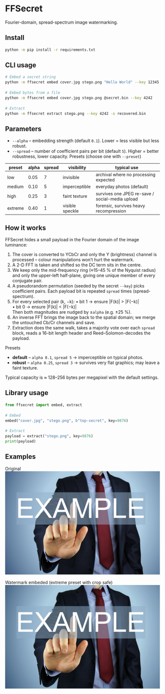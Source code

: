 # FFSecret

Fourier-domain, spread-spectrum image watermarking.

## Install
```bash
python -m pip install -r requirements.txt
```

## CLI usage
```bash
# Embed a secret string
python -m ffsecret embed cover.jpg stego.png "Hello World" --key 12345

# Embed bytes from a file
python -m ffsecret embed cover.jpg stego.png @secret.bin --key 4242

# Extract
python -m ffsecret extract stego.png --key 4242 -o recovered.bin
```

## Parameters
* `--alpha` – embedding strength (default `0.1`). Lower = less visible but less robust.
* `--spread` – number of coefficient pairs per bit (default `5`). Higher = better robustness, lower capacity.
Presets (choose one with `--preset`)

| preset   | alpha | spread | visibility | typical use |
|----------|-------|--------|-------------|--------------|
| low      | 0.05  | 7      | invisible   | archival where no processing expected |
| medium   | 0.10  | 5      | imperceptible | everyday photos (default) |
| high     | 0.25  | 3      | faint texture | survives one JPEG re-save / social-media upload |
| extreme  | 0.40  | 1      | visible speckle | forensic, survives heavy recompression |

## How it works
FFSecret hides a small payload in the Fourier domain of the image luminance:
1. The cover is converted to YCbCr and only the Y (brightness) channel is processed – colour manipulations won’t hurt the watermark.
2. A 2-D FFT is taken and shifted so the DC term sits in the centre.
3. We keep only the mid-frequency ring (≈15–45 % of the Nyquist radius) and only the upper-left half-plane, giving one unique member of every conjugate pair.
4. A pseudorandom permutation (seeded by the secret `--key`) picks coefficient pairs.  Each payload bit is repeated `spread` times (spread-spectrum).
5. For every selected pair (k, −k):
   • bit 1 → ensure |F(k)| > |F(−k)|  
   • bit 0 → ensure |F(k)| < |F(−k)|  
   Then both magnitudes are nudged by ±`alpha` (e.g. ±25 %).
6. An inverse FFT brings the image back to the spatial domain; we merge the untouched Cb/Cr channels and save.
7. Extraction does the same walk, takes a majority vote over each `spread` block, reads a 16-bit length header and Reed–Solomon-decodes the payload.

Presets
* **default** – `alpha 0.1`, `spread 5` → imperceptible on typical photos.
* **robust**  – `alpha 0.25`, `spread 3` → survives very flat graphics; may leave a faint texture.

Typical capacity is ≈ 128–256 bytes per megapixel with the default settings.

## Library usage
```python
from ffsecret import embed, extract

# Embed
embed("cover.jpg", "stego.png", b"top-secret", key=9876)

# Extract
payload = extract("stego.png", key=9876)
print(payload)
```

## Examples
Original
![original](https://github.com/submit-a-ticket/ffsecret/blob/main/initial.png?raw=true)

Watermark embeded (extreme preset with crop safe)
![original](https://github.com/submit-a-ticket/ffsecret/blob/main/stego.png?raw=true)
